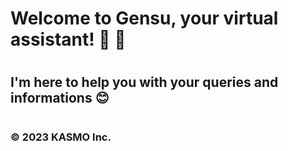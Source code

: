 # Welcome to Gensu, your virtual assistant! 🤖 👋


#
## I'm here to help you with your queries and informations 😊
#
#
#
#
#
### © 2023 KASMO Inc.